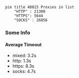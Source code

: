 
```mermaid
pie title 48815 Proxies in list
    "HTTP" : 21300
    "HTTPS": 5644
    "SOCKS" : 26856
```

### Some Info
#### Average Timeout

- mixed: 3.2s
- http: 1.3s
- https: 8.3s
- socks: 4.7s